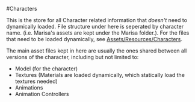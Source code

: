 #Characters

This is the store for all Character related information that *doesn't* need to dynamically loaded. File structure under here is seperated by character name. (i.e. Marisa's assets are kept under the Marisa folder.).
For the files that need to be loaded dynamically, see [Assets/Resources/Characters](../Assets/Resources/Characters/).

The main asset files kept in here are usually the ones shared between all versions of the character, including but not limited to:

* Model (for the character)
* Textures (Materials are loaded dynamically, which statically load the textures needed)
* Animations
* Animation Controllers 
